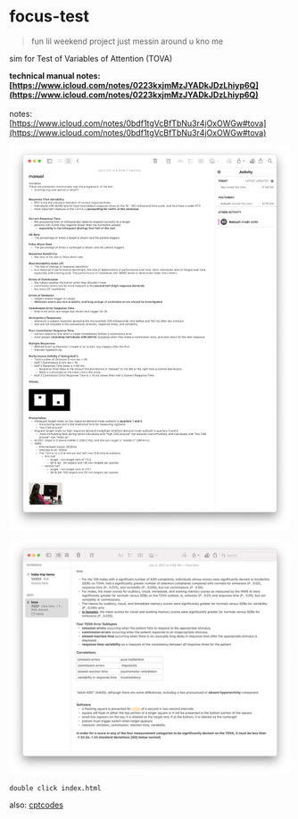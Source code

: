 # focus-test

> fun lil weekend project just messin around u kno me

sim for Test of Variables of Attention (TOVA)

**technical manual notes: [https://www.icloud.com/notes/0223kxjmMzJYADkJDzLhiyp6Q](https://www.icloud.com/notes/0223kxjmMzJYADkJDzLhiyp6Q)**
<br>
<br>
notes: [https://www.icloud.com/notes/0bdf1tgVcBfTbNu3r4jOxOWGw#tova](https://www.icloud.com/notes/0bdf1tgVcBfTbNu3r4jOxOWGw#tova)

![](technical-manual-notes.png)

![](notes.png)


```
double click index.html
```

also: [cptcodes](https://github.com/bois-inc/cptcodes)

